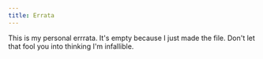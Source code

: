 ```yaml
---
title: Errata
---
```


This is my personal errrata. It's empty because I just made the file. Don't let
that fool you into thinking I'm infallible. 

